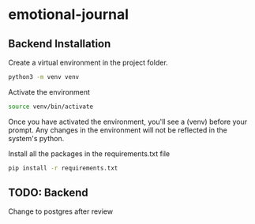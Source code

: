 # emotional-journal

## Backend Installation 
Create a virtual environment in the project folder.

```bash
python3 -m venv venv 
```

Activate the environment

```bash
source venv/bin/activate
```

Once you have activated the environment, you'll see a (venv) before your prompt. Any changes in the environment will not be reflected in the system's python.

Install all the packages in the requirements.txt file

```bash
pip install -r requirements.txt
```

## TODO: Backend
Change to postgres after review
